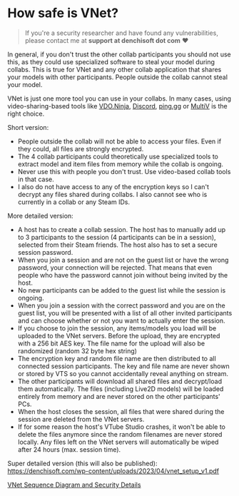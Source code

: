 # How safe is VNet?

> If you're a security researcher and have found any vulnerabilities, please contact me at **support at denchisoft dot com** ❤️

In general, if you don't trust the other collab participants you should not use this, as they could use specialized software to steal your model during collabs. This is true for VNet and any other collab application that shares your models with other participants. People outside the collab cannot steal your model.

VNet is just one more tool you can use in your collabs. In many cases, using video-sharing-based tools like [VDO.Ninja](https://vdo.ninja/), [Discord](https://discord.com/), [ping.gg](https://ping.gg/) or [MultiV](https://iv.gg/multiv/login) is the right choice.


Short version:
* People outside the collab will not be able to access your files. Even if they could, all files are strongly encrypted.
* The 4 collab participants could theoretically use specialized tools to extract model and item files from memory while the collab is ongoing.
* Never use this with people you don't trust. Use video-based collab tools in that case.
* I also do not have access to any of the encryption keys so I can't decrypt any files shared during collabs. I also cannot see who is currently in a collab or any Steam IDs.


More detailed version:
* A host has to create a collab session. The host has to manually add up to 3 participants to the session (4 participants can be in a session), selected from their Steam friends. The host also has to set a secure session password.
* When you join a session and are not on the guest list or have the wrong password, your connection will be rejected. That means that even people who have the password cannot join without being invited by the host.
* No new participants can be added to the guest list while the session is ongoing.
* When you join a session with the correct password and you are on the guest list, you will be presented with a list of all other invited participants and can choose whether or not you want to actually enter the session.
* If you choose to join the session, any items/models you load will be uploaded to the VNet servers. Before the upload, they are encrypted with a 256 bit AES key. The file name for the upload will also be randomized (random 32 byte hex string)
* The encryption key and random file name are then distributed to all connected session participants. The key and file name are never shown or stored by VTS so you cannot accidentally reveal anything on stream.
* The other participants will download all shared files and decrypt/load them automatically. The files (including Live2D models) will be loaded entirely from memory and are never stored on the other participants' PCs.
* When the host closes the session, all files that were shared during the session are deleted from the VNet servers.
* If for some reason the host's VTube Studio crashes, it won't be able to delete the files anymore since the random filenames are never stored locally. Any files left on the VNet servers will automatically be wiped after 24 hours (max. session time).


Super detailed version (this will also be published): https://denchisoft.com/wp-content/uploads/2023/04/vnet_setup_v1.pdf





[VNet Sequence Diagram and Security Details](https://denchisoft.com/wp-content/uploads/2023/04/vnet_setup_v1.pdf)

